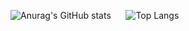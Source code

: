 ![Anurag's GitHub stats](https://github-readme-stats.vercel.app/api?username=rwendell&count_private=true&show_icons=true&title_color=dbbc7f&text_color=d3c6aa&icon_color=d699b6&border_color=dbbc7f&bg_color=2b3339)
&nbsp;&nbsp;&nbsp;&nbsp;
![Top Langs](https://github-readme-stats.vercel.app/api/top-langs/?username=rwendell&title_color=dbbc7f&text_color=d3c6aa&icon_color=d699b6&border_color=dbbc7f&bg_color=2b3339)





